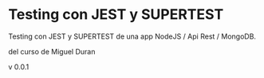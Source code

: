 # Testing con JEST y SUPERTEST 

Testing con JEST y SUPERTEST de una app
NodeJS / Api Rest / MongoDB.

del curso de Miguel Duran

v 0.0.1
